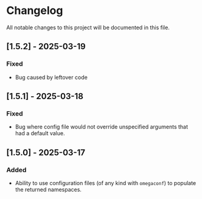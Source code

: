 # Changelog

All notable changes to this project will be documented in this file.

## [1.5.2] - 2025-03-19

### Fixed
- Bug caused by leftover code

## [1.5.1] - 2025-03-18

### Fixed
- Bug where config file would not override unspecified arguments that had a default value.

## [1.5.0] - 2025-03-17

### Added
- Ability to use configuration files (of any kind with `omegaconf`) to populate the returned namespaces.